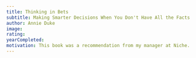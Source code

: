 ```yaml
---
title: Thinking in Bets
subtitle: Making Smarter Decisions When You Don't Have All the Facts
author: Annie Duke
image:
rating:
yearCompleted:
motivation: This book was a recommendation from my manager at Niche.
---
```


